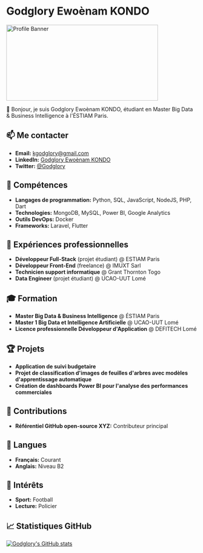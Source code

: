 # Godglory Ewoènam KONDO

<img src="https://media.licdn.com/dms/image/v2/D4E12AQEgl2qx_qa6GA/article-cover_image-shrink_720_1280/article-cover_image-shrink_720_1280/0/1687671609533?e=2147483647&v=beta&t=ofoYNm85ToFExu15YirTjBqckjt59Dvy2y_0u-1To-w" alt="Profile Banner" width="400" height="200">

👋 Bonjour, je suis Godglory Ewoènam KONDO, étudiant en Master Big Data & Business Intelligence à l'ÉSTIAM Paris.

## 📫 Me contacter
- **Email:** kgodglory@gmail.com
- **LinkedIn:**  [Godglory Ewoènam KONDO](https://www.linkedin.com/in/godglory-ewo%C3%A8nam-kondo-/)
- **Twitter:** [@Godglory](https://x.com/glory_kondo)

## 🚀 Compétences
- **Langages de programmation:** Python, SQL, JavaScript, NodeJS, PHP, Dart
- **Technologies:** MongoDB, MySQL, Power BI, Google Analytics
- **Outils DevOps:** Docker
- **Frameworks:** Laravel, Flutter

## 💼 Expériences professionnelles
- **Développeur Full-Stack** (projet étudiant) @ ESTIAM Paris
- **Développeur Front-End** (freelance) @ IMUXT Sarl
- **Technicien support informatique** @ Grant Thornton Togo
- **Data Engineer** (projet étudiant) @ UCAO-UUT Lomé

## 🎓 Formation
- **Master Big Data & Business Intelligence** @ ÉSTIAM Paris
- **Master 1 Big Data et Intelligence Artificielle** @ UCAO-UUT Lomé
- **Licence professionnelle Développeur d'Application** @ DEFITECH Lomé

## 🏆 Projets
- **Application de suivi budgetaire**
- **Projet de classification d'images de feuilles d'arbres avec modèles d'apprentissage automatique**
- **Création de dashboards Power BI pour l'analyse des performances commerciales**

## 🔧 Contributions
- **Référentiel GitHub open-source XYZ:** Contributeur principal

## 💬 Langues
- **Français:** Courant
- **Anglais:** Niveau B2

## 🌱 Intérêts
- **Sport:** Football
- **Lecture:** Policier

## 📈 Statistiques GitHub
[![Godglory's GitHub stats](https://github-readme-stats.vercel.app/api?username=Glory-chan&show_icons=true&theme=radical)](https://github.com/Glory-chan)
